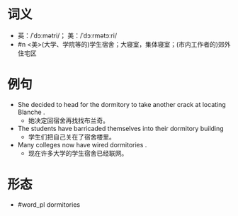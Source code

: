# 词义
- 英：/ˈdɔːmətri/； 美：/ˈdɔːrmətɔːri/
- #n <美>(大学、学院等的)学生宿舍；大寝室，集体寝室；(市内工作者的)郊外住宅区
# 例句
- She decided to head for the dormitory to take another crack at locating Blanche .
	- 她决定回宿舍再找找布兰奇。
- The students have barricaded themselves into their dormitory building
	- 学生们把自己关在了宿舍楼里。
- Many colleges now have wired dormitories .
	- 现在许多大学的学生宿舍已经联网。
# 形态
- #word_pl dormitories
